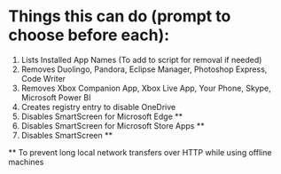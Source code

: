 # Things this can do (prompt to choose before each):
1. Lists Installed App Names (To add to script for removal if needed)
2. Removes Duolingo, Pandora, Eclipse Manager, Photoshop Express, Code Writer
3. Removes Xbox Companion App, Xbox Live App, Your Phone, Skype, Microsoft Power BI
4. Creates registry entry to disable OneDrive
5. Disables SmartScreen for Microsoft Edge **
6. Disables SmartScreen for Microsoft Store Apps **
7. Disables SmartScreen **


** To prevent long local network transfers over HTTP while using offline machines
